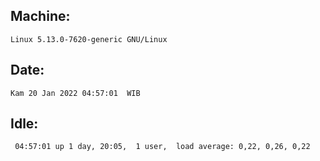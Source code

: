 ## Machine:
```
Linux 5.13.0-7620-generic GNU/Linux
```
## Date:
```
Kam 20 Jan 2022 04:57:01  WIB
```
## Idle:
```
 04:57:01 up 1 day, 20:05,  1 user,  load average: 0,22, 0,26, 0,22
```
